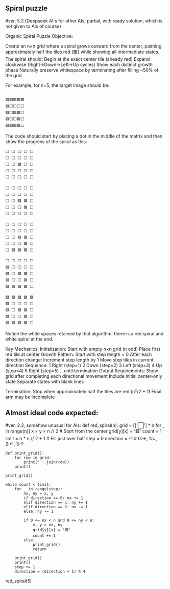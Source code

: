 ## Spiral puzzle
#ver. 5.2 (Deepseek AI's for other AIs, partial, with ready solution, which is not given to AIs of course) 

Organic Spiral Puzzle
Objective:

Create an n×n grid where a spiral grows outward from the center, painting approximately half the tiles red (🟥) while showing all intermediate states. The spiral should:
Begin at the exact center tile (already red)
Expand clockwise (Right→Down→Left→Up cycles)
Show each distinct growth phase
Naturally preserve whitespace by terminating after filling ~50% of the grid

 
For example, for n=5, the target image should be: 
```

🟥🟥🟥🟥🟥
🟥⬜⬜⬜⬜
🟥⬜🟥🟥⬜
🟥⬜⬜🟥⬜
🟥🟥🟥🟥⬜
```

The code should start by placing a dot in the middle of the matrix and then show the progress of the spiral as this: 
```
⬜ ⬜ ⬜ ⬜ ⬜
⬜ ⬜ ⬜ ⬜ ⬜
⬜ ⬜ 🟥 ⬜ ⬜
⬜ ⬜ ⬜ ⬜ ⬜
⬜ ⬜ ⬜ ⬜ ⬜

⬜ ⬜ ⬜ ⬜ ⬜
⬜ ⬜ ⬜ ⬜ ⬜
⬜ ⬜ 🟥 🟥 ⬜
⬜ ⬜ ⬜ 🟥 ⬜
⬜ ⬜ ⬜ ⬜ ⬜

⬜ ⬜ ⬜ ⬜ ⬜
⬜ ⬜ ⬜ ⬜ ⬜
⬜ ⬜ 🟥 🟥 ⬜
⬜ ⬜ ⬜ 🟥 ⬜
⬜ 🟥 🟥 🟥 ⬜

⬜ ⬜ ⬜ ⬜ ⬜
🟥 ⬜ ⬜ ⬜ ⬜
🟥 ⬜ 🟥 🟥 ⬜
🟥 ⬜ ⬜ 🟥 ⬜
🟥 🟥 🟥 🟥 ⬜

🟥 🟥 🟥 🟥 🟥
🟥 ⬜ ⬜ ⬜ ⬜
🟥 ⬜ 🟥 🟥 ⬜
🟥 ⬜ ⬜ 🟥 ⬜
🟥 🟥 🟥 🟥 ⬜

```
Notice the white spaces retained by that algorithm: there is a red spiral and white spiral at the end. 




Key Mechanics:
Initialization:
Start with empty n×n grid (n odd)
Place first red tile at center
Growth Pattern:
Start with step length = 0
After each direction change:
Increment step length by 1
Move step tiles in current direction
Sequence:
1 Right (step=1)
2 Down (step=2)
3 Left (step=3)
4 Up (step=4)
5 Right (step=5)
...until termination
Output Requirements:
Show grid after completing each directional movement
Include initial center-only state
Separate states with blank lines




Termination:
Stop when approximately half the tiles are red (n²/2 + 1)
Final arm may be incomplete







## Almost ideal code expected: 

#ver. 2.2, somehow unusual for AIs:
def red_spiral(n):
    grid = [['⬜'] * n for _ in range(n)]
    x = y = n // 2  # Start from the center
    grid[y][x] = '🟥'
    count = 1
    limit = n * n // 2 + 1  # Fill just over half
    step = 0
    direction = -1  # 0:→, 1:↓, 2:←, 3:↑

    def print_grid():
        for row in grid:
            print(' '.join(row))
        print()

    print_grid()

    while count < limit:
        for _ in range(step):
            nx, ny = x, y
            if direction == 0: nx += 1
            elif direction == 1: ny += 1
            elif direction == 2: nx -= 1
            else: ny -= 1

            if 0 <= nx < n and 0 <= ny < n:
                x, y = nx, ny
                grid[y][x] = '🟥'
                count += 1
            else:
                print_grid()
                return

        print_grid()
        print()
        step += 1
        direction = (direction + 1) % 4

red_spiral(5)


